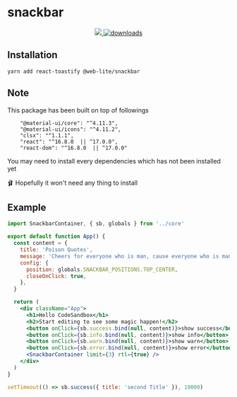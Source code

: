 # snackbar

<p align="center">
  <a href="https://github.com/weblite-wapps/snackbar/blob/master/license">
    <img src="https://img.shields.io/badge/License-MIT-yellow.svg" />
  </a>

  <a href="https://bundlephobia.com/result?p=@web-lite/snackbar">
    <img src="https://img.shields.io/bundlephobia/minzip/@web-lite/snackbar.svg" alt="downloads" />
  </a>
</p>

## Installation

```
yarn add react-toastify @web-lite/snackbar
```

## Note

This package has been built on top of followings

```
    "@material-ui/core": "^4.11.3",
    "@material-ui/icons": "^4.11.2",
    "clsx": "^1.1.1",
    "react": "^16.8.0  || ^17.0.0",
    "react-dom": "^16.8.0  || ^17.0.0"
```

You may need to install every dependencies which has not been installed yet

🩰 Hopefully it won't need any thing to install


## Example
```jsx
import SnackbarContainer, { sb, globals } from '../core'

export default function App() {
  const content = {
    title: 'Poison Quotes',
    message: 'Cheers for everyone who is man, cause everyone who is man, is differnet from every man.',
    config: {
      position: globals.SNACKBAR_POSITIONS.TOP_CENTER,
      closeOnClick: true,
    },
  }

  return (
    <div className="App">
      <h1>Hello CodeSandbox</h1>
      <h2>Start editing to see some magic happen!</h2>
      <button onClick={sb.success.bind(null, content)}>show success</button>
      <button onClick={sb.info.bind(null, content)}>show info</button>
      <button onClick={sb.warn.bind(null, content)}>show warn</button>
      <button onClick={sb.error.bind(null, content)}>show error</button>
      <SnackbarContainer limit={3} rtl={true} />
    </div>
  )
}

setTimeout(() => sb.success({ title: 'second Title' }), 10000)
```
